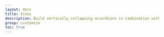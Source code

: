 ```yaml
---
layout: docs
title: Icons
description: Build vertically collapsing accordions in combination with our Collapse JavaScript plugin.
group: customize
toc: true
---
```

